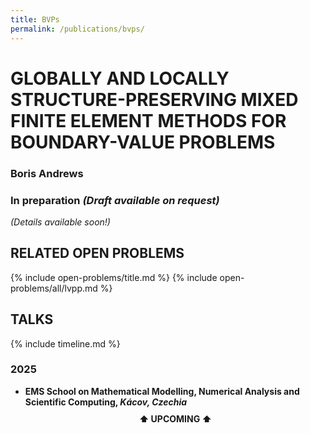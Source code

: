 ```yaml
---
title: BVPs
permalink: /publications/bvps/
---
```


# GLOBALLY AND LOCALLY STRUCTURE-PRESERVING MIXED FINITE ELEMENT METHODS FOR BOUNDARY-VALUE PROBLEMS

### Boris Andrews

### In preparation *(Draft available on request)*

*(Details available soon!)*

## RELATED OPEN PROBLEMS

{% include open-problems/title.md %}
{% include open-problems/all/lvpp.md %}

## TALKS

{% include timeline.md %}

<div class="timeline">
  <div class="outer">
    <div class="card">
      <div class="info">
        <h3 class="title">2025</h3>
        <p><ul>
          <li><strong>EMS School on Mathematical Modelling, Numerical Analysis and Scientific Computing, <em>Kácov, Czechia</em></strong></li>
          <div style="text-align: center; padding: 10px 0;"><strong>⬆️ UPCOMING ⬆️</strong></div>
        </ul></p>
      </div>
    </div>
  </div>
</div>
